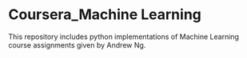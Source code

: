 # Coursera_Machine Learning

This repository includes python implementations of Machine Learning course assignments given by Andrew Ng.

